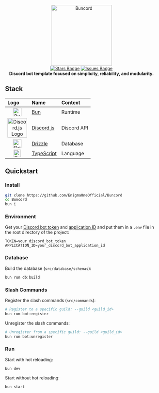 <div align="center">
  <img src="https://raw.githubusercontent.com/EnigmaOneOfficial/Buncord/master/assets/buncord.png" alt="Buncord" width="200" height="200">
  <br>
  <a href="https://github.com/EnigmaOneOfficial/Buncord/stargazers"><img src="https://img.shields.io/github/stars/EnigmaOneOfficial/Buncord?style=social" alt="Stars Badge"/></a>
  <a href="https://github.com/EnigmaOneOfficial/Buncord/issues"><img src="https://img.shields.io/github/issues/EnigmaOneOfficial/Buncord" alt="Issues Badge"/></a>
  <br>
  <b>Discord bot template focused on simplicity, reliability, and modularity.</b>
</div>

## Stack

<div align="center">

| Logo | Name | Context |
| :----- | :----- | :----- |
| <div align="center"><img src="https://raw.githubusercontent.com/EnigmaOneOfficial/Buncord/master/assets/bun.png" alt="Bun Logo" width="28"/></div> | [Bun](https://bun.sh/) | Runtime |
| <div align="center"><img src="https://raw.githubusercontent.com/EnigmaOneOfficial/Buncord/master/assets/discord.svg" alt="Discord.js Logo" width="64"/></div> | [Discord.js](https://discord.js.org/) | Discord API |
| <div align="center"><img src="https://raw.githubusercontent.com/EnigmaOneOfficial/Buncord/master/assets/drizzle.png" alt="Drizzle Logo" width="28"/></div> | [Drizzle](https://orm.drizzle.team/) | Database |
| <div align="center"><img src="https://raw.githubusercontent.com/EnigmaOneOfficial/Buncord/master/assets/typescript.png" alt="TypeScript Logo" width="24"/></div> | [TypeScript](https://www.typescriptlang.org/) | Language |
</div>

## Quickstart

### Install

```bash
git clone https://github.com/EnigmaOneOfficial/Buncord
cd Buncord
bun i
```

### Environment

Get your [Discord bot token](https://discord.com/developers/applications) and [application ID](https://discord.com/developers/applications) and put them in a `.env` file in the root directory of the project:

```env
TOKEN=your_discord_bot_token
APPLICATION_ID=your_discord_bot_application_id
```

### Database

Build the database (`src/database/schemas`):

```bash
bun run db:build
```

### Slash Commands

Register the slash commands (`src/commands`):

```bash
# Register to a specific guild: --guild <guild_id>
bun run bot:register
```

Unregister the slash commands:

```bash
# Unregister from a specific guild: --guild <guild_id>
bun run bot:unregister
```

### Run

Start with hot reloading:

```bash
bun dev
```

Start without hot reloading:

```bash
bun start
```

